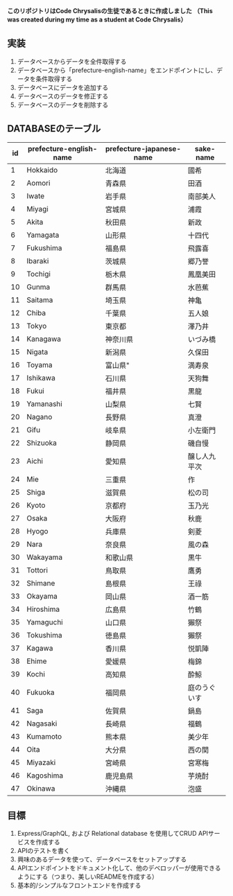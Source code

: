 **このリポジトリはCode Chrysalisの生徒であるときに作成しました**
**（This was created during my time as a student at Code Chrysalis）**

## 実装
1. データベースからデータを全件取得する
2. データベースから「prefecture-english-name」をエンドポイントにし、データを条件取得する
3. データベースにデータを追加する
4. データベースのデータを修正する
5. データベースのデータを削除する

## DATABASEのテーブル
| id  | prefecture-english-name | prefecture-japanese-name | sake-name    | 
| --- | ----------------------- | ------------------------ | ------------ | 
| 1   | Hokkaido                | 北海道                   | 國希         | 
| 2   | Aomori                  | 青森県                   | 田酒         | 
| 3   | Iwate                   | 岩手県                   | 南部美人     | 
| 4   | Miyagi                  | 宮城県                   | 浦霞         | 
| 5   | Akita                   | 秋田県                   | 新政         | 
| 6   | Yamagata                | 山形県                   | 十四代       | 
| 7   | Fukushima               | 福島県                   | 飛露喜       | 
| 8   | Ibaraki                 | 茨城県                   | 郷乃誉       | 
| 9   | Tochigi                 | 栃木県                   | 鳳凰美田     | 
| 10  | Gunma                   | 群馬県                   | 水芭蕉       | 
| 11  | Saitama                 | 埼玉県                   | 神亀         | 
| 12  | Chiba                   | 千葉県                   | 五人娘       | 
| 13  | Tokyo                   | 東京都                   | 澤乃井       | 
| 14  | Kanagawa                | 神奈川県                 | いづみ橋     | 
| 15  | Nigata                  | 新潟県                   | 久保田       | 
| 16  | Toyama                  | 富山県"                  | 満寿泉       | 
| 17  | Ishikawa                | 石川県                   | 天狗舞       | 
| 18  | Fukui                   | 福井県                   | 黒龍         | 
| 19  | Yamanashi               | 山梨県                   | 七賢         | 
| 20  | Nagano                  | 長野県                   | 真澄         | 
| 21  | Gifu                    | 岐阜県                   | 小左衛門     | 
| 22  | Shizuoka                | 静岡県                   | 磯自慢       | 
| 23  | Aichi                   | 愛知県                   | 醸し人九平次 | 
| 24  | Mie                     | 三重県                   | 作           | 
| 25  | Shiga                   | 滋賀県                   | 松の司       | 
| 26  | Kyoto                   | 京都府                   | 玉乃光       | 
| 27  | Osaka                   | 大阪府                   | 秋鹿         | 
| 28  | Hyogo                   | 兵庫県                   | 剣菱         | 
| 29  | Nara                    | 奈良県                   | 風の森       | 
| 30  | Wakayama                | 和歌山県                 | 黒牛         | 
| 31  | Tottori                 | 鳥取県                   | 鷹勇         | 
| 32  | Shimane                 | 島根県                   | 王祿         | 
| 33  | Okayama                 | 岡山県                   | 酒一筋       | 
| 34  | Hiroshima               | 広島県                   | 竹鶴         | 
| 35  | Yamaguchi               | 山口県                   | 獺祭         | 
| 36  | Tokushima               | 徳島県                   | 獺祭         | 
| 37  | Kagawa                  | 香川県                   | 悦凱陣       | 
| 38  | Ehime                   | 愛媛県                   | 梅錦         | 
| 39  | Kochi                   | 高知県                   | 酔鯨         | 
| 40  | Fukuoka                 | 福岡県                   | 庭のうぐいす | 
| 41  | Saga                    | 佐賀県                   | 鍋島         | 
| 42  | Nagasaki                | 長崎県                   | 福鶴         | 
| 43  | Kumamoto                | 熊本県                   | 美少年       | 
| 44  | Oita                    | 大分県                   | 西の関       | 
| 45  | Miyazaki                | 宮崎県                   | 宮寒梅       | 
| 46  | Kagoshima               | 鹿児島県                 | 芋焼酎       | 
| 47  | Okinawa                 | 沖縄県                   | 泡盛         | 

## 目標

1. Express/GraphQL, および Relational database を使用してCRUD APIサービスを作成する
2. APIのテストを書く
3. 興味のあるデータを使って、データベースをセットアップする
4. APIエンドポイントをドキュメント化して、他のデベロッパーが使用できるようにする（つまり、美しいREADMEを作成する）
5. 基本的/シンプルなフロントエンドを作成する

